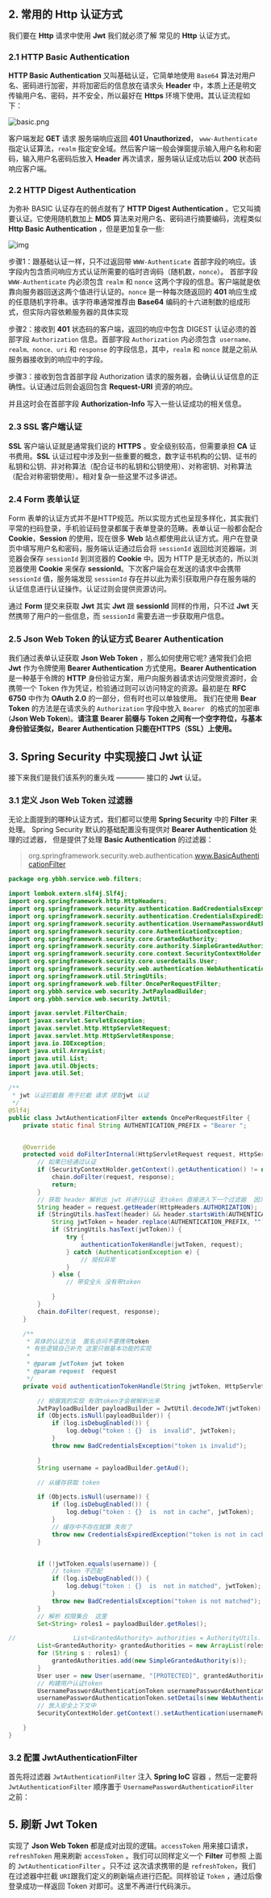 ## 2. 常用的 Http 认证方式

 我们要在 **Http** 请求中使用 **Jwt** 我们就必须了解 常见的 **Http** 认证方式。

### 2.1 HTTP Basic Authentication

 **HTTP Basic Authentication** 又叫基础认证，它简单地使用 `Base64` 算法对用户名、密码进行加密，并将加密后的信息放在请求头 **Header** 中，本质上还是明文传输用户名、密码，并不安全，所以最好在 **Https** 环境下使用。其认证流程如下：

 ![basic.png](assets/Hf4223f19ab2448e88f992c38c496c1f0O.png)

 客户端发起 **GET** 请求 服务端响应返回 **401 Unauthorized**， `www-Authenticate` 指定认证算法，`realm` 指定安全域。然后客户端一般会弹窗提示输入用户名称和密码，输入用户名密码后放入 **Header** 再次请求，服务端认证成功后以 **200** 状态码响应客户端。

### 2.2 HTTP Digest Authentication

 为弥补 BASIC 认证存在的弱点就有了 **HTTP Digest Authentication** 。它又叫摘要认证。它使用随机数加上 **MD5** 算法来对用户名、密码进行摘要编码，流程类似 **Http Basic Authentication** ，但是更加复杂一些:

 ![img](assets/H2c816ba6d88e482e958bc982fd04d46dX.png)

 步骤1：跟基础认证一样，只不过返回带 `WWW-Authenticate` 首部字段的响应。该字段内包含质问响应方式认证所需要的临时咨询码（随机数，`nonce`）。 首部字段` WWW-Authenticate` 内必须包含 `realm` 和 `nonce` 这两个字段的信息。客户端就是依靠向服务器回送这两个值进行认证的。`nonce` 是一种每次随返回的 **401** 响应生成的任意随机字符串。该字符串通常推荐由 **Base64** 编码的十六进制数的组成形式，但实际内容依赖服务器的具体实现

 步骤2：接收到 **401** 状态码的客户端，返回的响应中包含 DIGEST 认证必须的首部字段 `Authorization` 信息。首部字段 `Authorization` 内必须包含` username、realm、nonce、uri` 和 `response` 的字段信息，其中，`realm` 和 `nonce` 就是之前从服务器接收到的响应中的字段。

 步骤3：接收到包含首部字段 Authorization 请求的服务器，会确认认证信息的正确性。认证通过后则会返回包含 **Request-URI** 资源的响应。

 并且这时会在首部字段 **Authorization-Info** 写入一些认证成功的相关信息。

### 2.3 SSL 客户端认证

 **SSL** 客户端认证就是通常我们说的 **HTTPS** 。安全级别较高，但需要承担 **CA** 证书费用。**SSL** 认证过程中涉及到一些重要的概念，数字证书机构的公钥、证书的私钥和公钥、非对称算法（配合证书的私钥和公钥使用）、对称密钥、对称算法（配合对称密钥使用）。相对复杂一些这里不过多讲述。

### 2.4 Form 表单认证

Form 表单的认证方式并不是HTTP规范。所以实现方式也呈现多样化，其实我们平常的扫码登录，手机验证码登录都属于表单登录的范畴。表单认证一般都会配合 **Cookie**，**Session** 的使用，现在很多 **Web** 站点都使用此认证方式。用户在登录页中填写用户名和密码，服务端认证通过后会将 `sessionId` 返回给浏览器端，浏览器会保存 `sessionId` 到浏览器的 **Cookie** 中。因为 HTTP 是无状态的，所以浏览器使用 **Cookie** 来保存 **sessionId**。下次客户端会在发送的请求中会携带 `sessionId` 值，服务端发现 `sessionId` 存在并以此为索引获取用户存在服务端的认证信息进行认证操作。认证过则会提供资源访问。

通过 **Form** 提交来获取 **Jwt**  其实 **Jwt** 跟 **sessionId** 同样的作用，只不过 **Jwt** 天然携带了用户的一些信息，而 `sessionId` 需要去进一步获取用户信息。

### 2.5 Json Web Token 的认证方式 Bearer Authentication

 我们通过表单认证获取 **Json Web Token** ，那么如何使用它呢? 通常我们会把 **Jwt** 作为令牌使用 **Bearer Authentication** 方式使用。**Bearer Authentication** 是一种基于令牌的 **HTTP** 身份验证方案，用户向服务器请求访问受限资源时，会携带一个 Token 作为凭证，检验通过则可以访问特定的资源。最初是在 **RFC 6750** 中作为 **OAuth 2.0** 的一部分，但有时也可以单独使用。
 我们在使用 **Bear Token** 的方法是在请求头的 `Authorization` 字段中放入 `Bearer ` 的格式的加密串(**Json Web Token**)。**请注意 Bearer 前缀与 Token 之间有一个空字符位，与基本身份验证类似，Bearer Authentication 只能在HTTPS（SSL）上使用。**

## 3. Spring Security 中实现接口 Jwt 认证

接下来我们是我们该系列的重头戏 ———— 接口的 **Jwt** 认证。

### 3.1 定义 Json Web Token 过滤器

无论上面提到的哪种认证方式，我们都可以使用 **Spring Security** 中的 **Filter** 来处理。 Spring Security 默认的基础配置没有提供对 **Bearer Authentication** 处理的过滤器， 但是提供了处理 **Basic Authentication** 的过滤器：

> org.springframework.security.web.authentication.www.BasicAuthenticationFilter

```java
package org.ybbh.service.web.filters;

import lombok.extern.slf4j.Slf4j;
import org.springframework.http.HttpHeaders;
import org.springframework.security.authentication.BadCredentialsException;
import org.springframework.security.authentication.CredentialsExpiredException;
import org.springframework.security.authentication.UsernamePasswordAuthenticationToken;
import org.springframework.security.core.AuthenticationException;
import org.springframework.security.core.GrantedAuthority;
import org.springframework.security.core.authority.SimpleGrantedAuthority;
import org.springframework.security.core.context.SecurityContextHolder;
import org.springframework.security.core.userdetails.User;
import org.springframework.security.web.authentication.WebAuthenticationDetailsSource;
import org.springframework.util.StringUtils;
import org.springframework.web.filter.OncePerRequestFilter;
import org.ybbh.service.web.security.JwtPayloadBuilder;
import org.ybbh.service.web.security.JwtUtil;

import javax.servlet.FilterChain;
import javax.servlet.ServletException;
import javax.servlet.http.HttpServletRequest;
import javax.servlet.http.HttpServletResponse;
import java.io.IOException;
import java.util.ArrayList;
import java.util.List;
import java.util.Objects;
import java.util.Set;

/**
 * jwt 认证拦截器 用于拦截 请求 提取jwt 认证
 */
@Slf4j
public class JwtAuthenticationFilter extends OncePerRequestFilter {
    private static final String AUTHENTICATION_PREFIX = "Bearer ";


    @Override
    protected void doFilterInternal(HttpServletRequest request, HttpServletResponse response, FilterChain chain) throws IOException, ServletException {
        // 如果已经通过认证
        if (SecurityContextHolder.getContext().getAuthentication() != null) {
            chain.doFilter(request, response);
            return;
        }
        // 获取 header 解析出 jwt 并进行认证 无token 直接进入下一个过滤器  因为  SecurityContext 的缘故 如果无权限并不会放行
        String header = request.getHeader(HttpHeaders.AUTHORIZATION);
        if (StringUtils.hasText(header) && header.startsWith(AUTHENTICATION_PREFIX)) {
            String jwtToken = header.replace(AUTHENTICATION_PREFIX, "");
            if (StringUtils.hasText(jwtToken)) {
                try {
                    authenticationTokenHandle(jwtToken, request);
                } catch (AuthenticationException e) {
                    // 授权异常
                }
            } else {
                // 带安全头 没有带token

            }
        }
        chain.doFilter(request, response);
    }

    /**
     * 具体的认证方法  匿名访问不要携带token
     * 有些逻辑自己补充 这里只做基本功能的实现
     *
     * @param jwtToken jwt token
     * @param request  request
     */
    private void authenticationTokenHandle(String jwtToken, HttpServletRequest request) throws AuthenticationException {

        // 根据我的实现 有效token才会被解析出来
        JwtPayloadBuilder payloadBuilder = JwtUtil.decodeJWT(jwtToken);
        if (Objects.isNull(payloadBuilder)) {
            if (log.isDebugEnabled()) {
                log.debug("token : {}  is  invalid", jwtToken);
            }
            throw new BadCredentialsException("token is invalid");

        }
        String username = payloadBuilder.getAud();

        // 从缓存获取 token

        if (Objects.isNull(username)) {
            if (log.isDebugEnabled()) {
                log.debug("token : {}  is  not in cache", jwtToken);
            }
            // 缓存中不存在就算 失败了
            throw new CredentialsExpiredException("token is not in cache");
        }


        if (!jwtToken.equals(username)) {
            // token 不匹配
            if (log.isDebugEnabled()) {
                log.debug("token : {}  is  not in matched", jwtToken);
            }
            throw new BadCredentialsException("token is not matched");
        }
        // 解析 权限集合  这里
        Set<String> roles1 = payloadBuilder.getRoles();

//                List<GrantedAuthority> authorities = AuthorityUtils.
        List<GrantedAuthority> grantedAuthorities = new ArrayList(roles1.size());
        for (String s : roles1) {
            grantedAuthorities.add(new SimpleGrantedAuthority(s));
        }
        User user = new User(username, "[PROTECTED]", grantedAuthorities);
        // 构建用户认证token
        UsernamePasswordAuthenticationToken usernamePasswordAuthenticationToken = new UsernamePasswordAuthenticationToken(user, null, grantedAuthorities);
        usernamePasswordAuthenticationToken.setDetails(new WebAuthenticationDetailsSource().buildDetails(request));
        // 放入安全上下文中
        SecurityContextHolder.getContext().setAuthentication(usernamePasswordAuthenticationToken);

    }
}
```

### 3.2 配置 JwtAuthenticationFilter

首先将过滤器 `JwtAuthenticationFilter` 注入 **Spring IoC** 容器 ，然后一定要将 `JwtAuthenticationFilter` 顺序置于 `UsernamePasswordAuthenticationFilter` 之前：

## 5. 刷新 Jwt Token

实现了 **Json Web Token** 都是成对出现的逻辑。`accessToken` 用来接口请求， `refreshToken` 用来刷新 `accessToken` 。我们可以同样定义一个 **Filter** 可参照 上面的 `JwtAuthenticationFilter` 。只不过 这次请求携带的是 `refreshToken`，我们在过滤器中拦截 `URI`跟我们定义的刷新端点进行匹配。同样验证 `Token` ，通过后像登录成功一样返回 Token 对即可。这里不再进行代码演示。